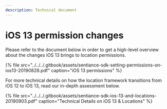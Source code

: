 ```yaml
---
description: Technical document
---
```


# iOS 13 permission changes

Please refer to the document below in order to get a high-level overview about the changes iOS 13 brings to location permissions.

{% file src="../../../.gitbook/assets/sentiance-sdk-setting-permissions-on-ios13-20190828.pdf" caption="iOS 13 permissions" %}



For  more technical details on how the location framework transitions from iOS 12 to iOS 13, read our in-depth assessment below.

{% file src="../../../.gitbook/assets/sentiance-sdk-ios-13-and-locations-20190903.pdf" caption="Technical Details on iOS 13 & Locations" %}

